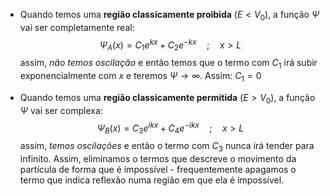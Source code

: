 - Quando temos uma **região classicamente proibida** ($E<V_{0}$), a função $\Psi$ vai ser completamente real:
$$\Psi_{A}(x)=C_{1}e^{kx}+C_{2}e^{-kx} \quad;\quad x>L$$
assim, *não temos oscilação* e então temos que o termo com $C_{1}$ irá subir exponencialmente com $x$ e teremos $\Psi\to\infty$. Assim: $C_{1}=0$

- Quando temos uma **região classicamente permitida** $(E>V_{0})$, a função $\Psi$ vai ser complexa:
$$\Psi_{B}(x)=C_{3}e^{ikx} + C_{4}e^{-ikx} \quad;\quad x>L$$
assim, *temos oscilações* e então o termo com $C_{3}$ nunca irá tender para infinito. Assim, eliminamos o termos que descreve o movimento da partícula de forma que é impossível - frequentemente apagamos o termo que indica reflexão numa região em que ela é impossível.

